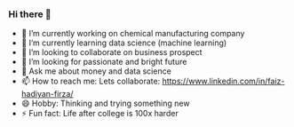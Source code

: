 ### Hi there 👋
<!--
**faizhadiyan/faizhadiyan** is a ✨ _special_ ✨ repository because its `README.md` (this file) appears on your GitHub profile. -->

- 🔭 I’m currently working on chemical manufacturing company
- 🌱 I’m currently learning data science (machine learning)
- 👯 I’m looking to collaborate on business prospect 
- 🤔 I’m looking for passionate and bright future
- 💬 Ask me about money and data science
- 📫 How to reach me: Lets collaborate: https://www.linkedin.com/in/faiz-hadiyan-firza/
- 😄 Hobby: Thinking and trying something new
- ⚡ Fun fact: Life after college is 100x harder
